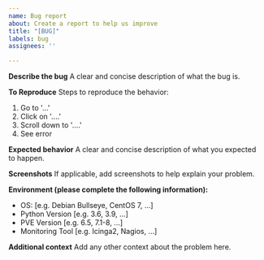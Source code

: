 ```yaml
---
name: Bug report
about: Create a report to help us improve
title: "[BUG]"
labels: bug
assignees: ''

---
```


**Describe the bug**
A clear and concise description of what the bug is.

**To Reproduce**
Steps to reproduce the behavior:
1. Go to '...'
2. Click on '....'
3. Scroll down to '....'
4. See error

**Expected behavior**
A clear and concise description of what you expected to happen.

**Screenshots**
If applicable, add screenshots to help explain your problem.

**Environment (please complete the following information):**
 - OS: [e.g. Debian Bullseye, CentOS 7, ...]
 - Python Version [e.g. 3.6, 3.9, ...]
 - PVE Version [e.g. 6.5, 7.1-8, ...]
- Monitoring Tool [e.g. Icinga2, Nagios, ...]

**Additional context**
Add any other context about the problem here.
